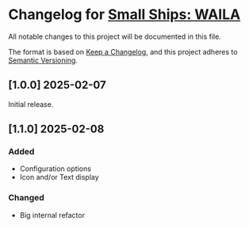 # Changelog for [Small Ships: WAILA](https://github.com/murphy-slaw/waila-smallships)

All notable changes to this project will be documented in this file.

The format is based on [Keep a Changelog](https://keepachangelog.com/en/1.1.0/),
and this project adheres to [Semantic Versioning](https://semver.org/spec/v2.0.0.html).

## [1.0.0] 2025-02-07

Initial release.

## [1.1.0] 2025-02-08

### Added
- Configuration options
- Icon and/or Text display

### Changed
- Big internal refactor